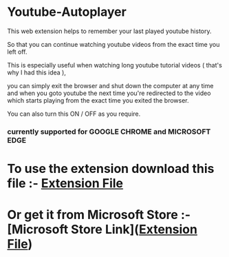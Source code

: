 # Youtube-Autoplayer
This web extension helps to remember your last played youtube history.

So that you can continue watching youtube videos from the exact time you left off.

This is especially useful when watching long youtube tutorial videos ( that's why I had this idea ), 

you can simply exit the browser and shut down the computer at any time and when you goto youtube the next time you're redirected to the video which starts playing from the exact time you exited the browser.

You can also turn this ON / OFF as you require.

### currently supported for GOOGLE CHROME and MICROSOFT EDGE



# To use the extension download this file :- [Extension File](https://github.com/thecoder-elite/Youtube-Autoplayer/blob/main/Web%20Extensions.crx)
# Or get it from Microsoft Store :- [Microsoft Store Link]([Extension File](https://github.com/thecoder-elite/Youtube-Autoplayer/blob/main/Web%20Extensions.crx))
